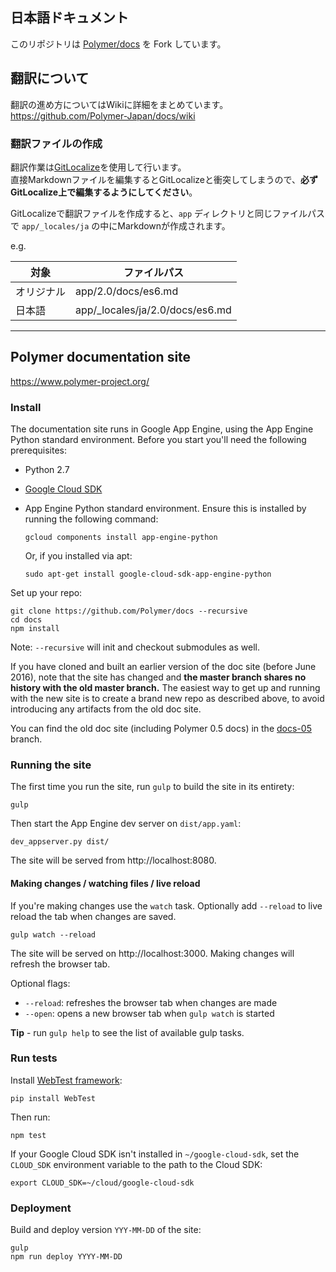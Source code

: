 ## 日本語ドキュメント

このリポジトリは [Polymer/docs](https://github.com/Polymer/docs) を Fork しています。

## 翻訳について

翻訳の進め方についてはWikiに詳細をまとめています。  
https://github.com/Polymer-Japan/docs/wiki

### 翻訳ファイルの作成

翻訳作業は[GitLocalize](https://gitlocalize.com/repo/473)を使用して行います。  
直接Markdownファイルを編集するとGitLocalizeと衝突してしまうので、**必ずGitLocalize上で編集するようにしてください**。

GitLocalizeで翻訳ファイルを作成すると、`app` ディレクトリと同じファイルパスで `app/_locales/ja` の中にMarkdownが作成されます。

e.g.

| 対象 | ファイルパス |
|------------|---------------------------------|
| オリジナル | app/2.0/docs/es6.md |
| 日本語 | app/_locales/ja/2.0/docs/es6.md |

---

## Polymer documentation site

https://www.polymer-project.org/

### Install

The documentation site runs in Google App Engine, using the App Engine Python standard environment. Before you start
you'll need the following prerequisites:

-   Python 2.7
-   [Google Cloud SDK](https://cloud.google.com/sdk/)
-   App Engine Python standard environment. Ensure this is installed by running the following command:

        gcloud components install app-engine-python
        
    Or, if you installed via apt:
    
        sudo apt-get install google-cloud-sdk-app-engine-python

Set up your repo:

    git clone https://github.com/Polymer/docs --recursive
    cd docs
    npm install

Note: `--recursive` will init and checkout submodules as well.

If you have cloned and built an earlier version of the doc site (before June 2016), note
that the site has changed and **the master branch shares no history with the old master
branch.** The easiest way to get up and running with the new site is to create a brand new
repo as described above, to avoid introducing any artifacts from the old doc site.

You can find the old doc site (including Polymer 0.5 docs) in the
[docs-05](https://github.com/Polymer/docs/tree/docs-05) branch.

### Running the site

The first time you run the site, run `gulp` to build the site in its entirety:

    gulp

Then start the App Engine dev server on `dist/app.yaml`:

    dev_appserver.py dist/

The site will be served from http://localhost:8080.

#### Making changes / watching files / live reload

If you're making changes use the `watch` task. Optionally add `--reload` to live
reload the tab when changes are saved.

    gulp watch --reload

The site will be served on http://localhost:3000. Making changes will refresh
the browser tab.

Optional flags:

- `--reload`: refreshes the browser tab when changes are made
- `--open`: opens a new browser tab when `gulp watch` is started

**Tip** - run `gulp help` to see the list of available gulp tasks.

### Run tests

Install [WebTest framework](http://webtest.pythonpaste.org/en/latest/):

    pip install WebTest

Then run:

    npm test

If your Google Cloud SDK isn't installed in `~/google-cloud-sdk`, set the `CLOUD_SDK` environment
variable to the path to the Cloud SDK:

    export CLOUD_SDK=~/cloud/google-cloud-sdk


### Deployment

Build and deploy version `YYY-MM-DD` of the site:

    gulp
    npm run deploy YYYY-MM-DD
